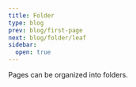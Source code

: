 ```yaml
---
title: Folder
type: blog
prev: blog/first-page
next: blog/folder/leaf
sidebar:
  open: true
---
```


Pages can be organized into folders.
